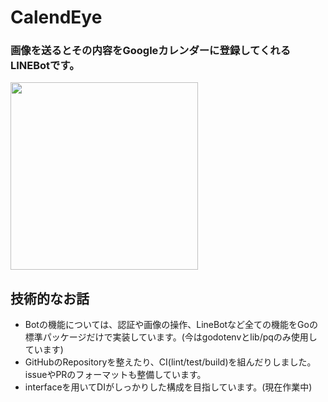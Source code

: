 # CalendEye
### 画像を送るとその内容をGoogleカレンダーに登録してくれるLINEBotです。
<img src="https://github.com/claustra01/CalendEye/assets/108509532/a90cba43-c66f-4eff-ad68-108a97591fc5" width="300px">

## 技術的なお話
- Botの機能については、認証や画像の操作、LineBotなど全ての機能をGoの標準パッケージだけで実装しています。(今はgodotenvとlib/pqのみ使用しています)
- GitHubのRepositoryを整えたり、CI(lint/test/build)を組んだりしました。issueやPRのフォーマットも整備しています。
- interfaceを用いてDIがしっかりした構成を目指しています。(現在作業中)
